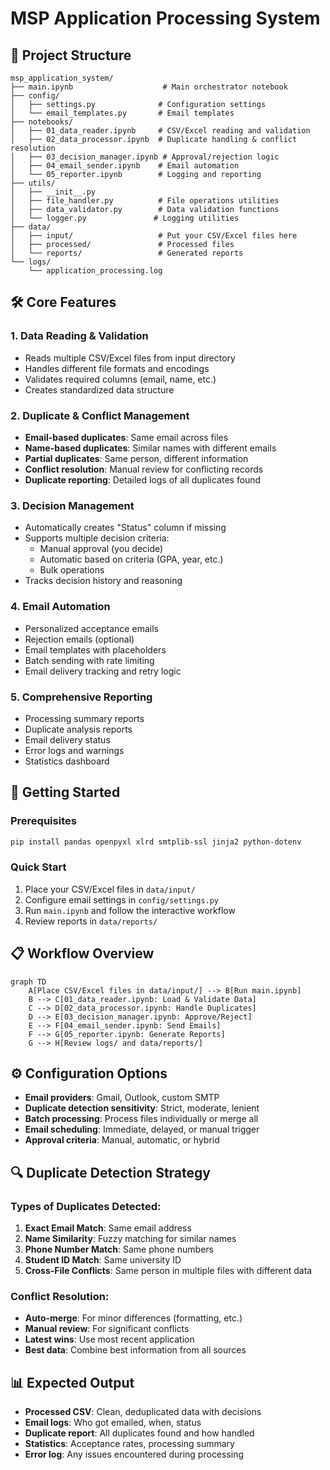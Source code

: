 # MSP Application Processing System

## 📁 Project Structure

```
msp_application_system/
├── main.ipynb                    # Main orchestrator notebook
├── config/
│   ├── settings.py              # Configuration settings
│   └── email_templates.py       # Email templates
├── notebooks/
│   ├── 01_data_reader.ipynb     # CSV/Excel reading and validation
│   ├── 02_data_processor.ipynb  # Duplicate handling & conflict resolution
│   ├── 03_decision_manager.ipynb # Approval/rejection logic
│   ├── 04_email_sender.ipynb    # Email automation
│   └── 05_reporter.ipynb        # Logging and reporting
├── utils/
│   ├── __init__.py
│   ├── file_handler.py          # File operations utilities
│   ├── data_validator.py        # Data validation functions
│   └── logger.py               # Logging utilities
├── data/
│   ├── input/                   # Put your CSV/Excel files here
│   ├── processed/               # Processed files
│   └── reports/                 # Generated reports
└── logs/
    └── application_processing.log
```

## 🛠 Core Features

### 1. **Data Reading & Validation**
- Reads multiple CSV/Excel files from input directory
- Handles different file formats and encodings
- Validates required columns (email, name, etc.)
- Creates standardized data structure

### 2. **Duplicate & Conflict Management**
- **Email-based duplicates**: Same email across files
- **Name-based duplicates**: Similar names with different emails
- **Partial duplicates**: Same person, different information
- **Conflict resolution**: Manual review for conflicting records
- **Duplicate reporting**: Detailed logs of all duplicates found

### 3. **Decision Management**
- Automatically creates "Status" column if missing
- Supports multiple decision criteria:
  - Manual approval (you decide)
  - Automatic based on criteria (GPA, year, etc.)
  - Bulk operations
- Tracks decision history and reasoning

### 4. **Email Automation**
- Personalized acceptance emails
- Rejection emails (optional)
- Email templates with placeholders
- Batch sending with rate limiting
- Email delivery tracking and retry logic

### 5. **Comprehensive Reporting**
- Processing summary reports
- Duplicate analysis reports  
- Email delivery status
- Error logs and warnings
- Statistics dashboard

## 🚀 Getting Started

### Prerequisites
```bash
pip install pandas openpyxl xlrd smtplib-ssl jinja2 python-dotenv
```

### Quick Start
1. Place your CSV/Excel files in `data/input/`
2. Configure email settings in `config/settings.py`
3. Run `main.ipynb` and follow the interactive workflow
4. Review reports in `data/reports/`

## 📋 Workflow Overview

```mermaid
graph TD
    A[Place CSV/Excel files in data/input/] --> B[Run main.ipynb]
    B --> C[01_data_reader.ipynb: Load & Validate Data]
    C --> D[02_data_processor.ipynb: Handle Duplicates]
    D --> E[03_decision_manager.ipynb: Approve/Reject]
    E --> F[04_email_sender.ipynb: Send Emails]
    F --> G[05_reporter.ipynb: Generate Reports]
    G --> H[Review logs/ and data/reports/]
```

## ⚙️ Configuration Options

- **Email providers**: Gmail, Outlook, custom SMTP
- **Duplicate detection sensitivity**: Strict, moderate, lenient
- **Batch processing**: Process files individually or merge all
- **Email scheduling**: Immediate, delayed, or manual trigger
- **Approval criteria**: Manual, automatic, or hybrid

## 🔍 Duplicate Detection Strategy

### Types of Duplicates Detected:
1. **Exact Email Match**: Same email address
2. **Name Similarity**: Fuzzy matching for similar names  
3. **Phone Number Match**: Same phone numbers
4. **Student ID Match**: Same university ID
5. **Cross-File Conflicts**: Same person in multiple files with different data

### Conflict Resolution:
- **Auto-merge**: For minor differences (formatting, etc.)
- **Manual review**: For significant conflicts
- **Latest wins**: Use most recent application
- **Best data**: Combine best information from all sources

## 📊 Expected Output

- **Processed CSV**: Clean, deduplicated data with decisions
- **Email logs**: Who got emailed, when, status
- **Duplicate report**: All duplicates found and how handled
- **Statistics**: Acceptance rates, processing summary
- **Error log**: Any issues encountered during processing
